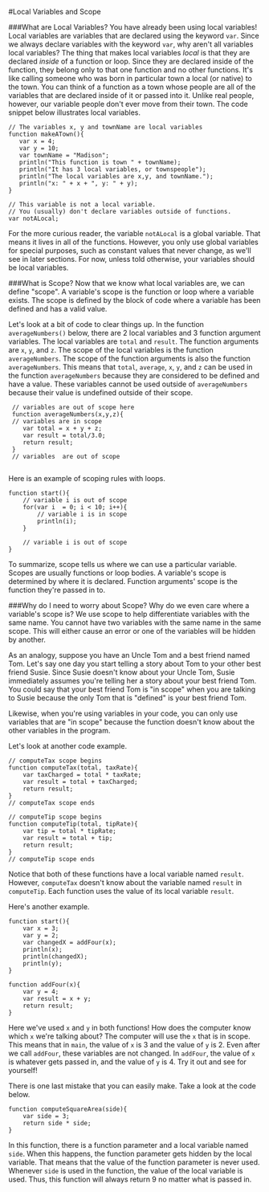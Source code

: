 #Local Variables and Scope



###What are Local Variables?
 You have already been using local variables! Local variables are variables that are declared using the keyword ```var```. Since we always declare variables with the keyword ```var```, why aren't all variables local variables? The thing that makes local variables *local* is that they are declared *inside* of a function or loop.  Since they are declared inside of the function, they belong only to that one function and no other functions.  It's like calling someone who was born in  particular town a local (or native) to the town.  You can think of a function as a town whose people are all of the variables that are declared inside of it or passed into it.  Unlike real people, however, our variable people don't ever move from their town. The code snippet below illustrates local variables.
 
 ```
 // The variables x, y and townName are local variables
 function makeATown(){
    var x = 4;
    var y = 10;
    var townName = "Madison";
    println("This function is town " + townName);
    println("It has 3 local variables, or townspeople");
    println("The local variables are x,y, and townName.");
    println("x: " + x + ", y: " + y);
 }
 
 // This variable is not a local variable.  
 // You (usually) don't declare variables outside of functions.
 var notALocal;
 ```
 
 For the more curious reader, the variable ```notALocal``` is a global variable.   That means it lives in all of the functions.  However, you only use global variables for special purposes, such as constant values that never change, as we'll see in later sections.   For now, unless told otherwise, your variables should be local variables.
 

###What is Scope?
Now that we know what local variables are, we can define "scope".  A variable's scope is the function or loop where a variable exists.  The scope is defined by the block of code where a variable has been defined and has a valid value.  

Let's look at a bit of code to clear things up.  In the function ```averageNumbers()``` below,  there are 2 local variables and 3 function argument variables.  The local variables are ```total``` and ```result```.  The function arguments are ```x```, ```y```, and ```z```.  The scope of the local variables is the function ```averageNumbers```.  The scope of the function arguments is also the function ```averageNumbers```.  This means that ```total```, ```average```, ```x```, ```y```, and ```z``` can be used in the function ```averageNumbers``` because they are considered to be defined and have a value.  These variables cannot be used outside of ```averageNumbers``` because their value is undefined outside of their scope. 


```
 // variables are out of scope here
 function averageNumbers(x,y,z){
 // variables are in scope
    var total = x + y + z;
    var result = total/3.0;
    return result;
 }
 // variables  are out of scope
 
 ```
Here is an example of scoping rules with loops.

```
function start(){
    // variable i is out of scope
    for(var i  = 0; i < 10; i++){
        // variable i is in scope
        println(i);
    }
    
    // variable i is out of scope
}
```

To summarize, scope tells us where we can use a particular variable.  Scopes are usually functions or loop bodies.  A variable's scope is determined by where it is declared.  Function arguments' scope is the function they're passed in to.

###Why do I need to worry about Scope?
Why do we even care where  a variable's scope is?  We use scope to help differentiate variables with the same name.  You cannot have two variables with the same name in the same scope.  This will either cause an error or one of the variables will be hidden by another.  

As an analogy, suppose you have an Uncle Tom and a best friend named Tom. Let's say one day you start telling a story about Tom to your other best friend Susie.  Since Susie doesn't know about your Uncle Tom, Susie immediately assumes you're telling her a story about your best friend Tom.  You could say that your best friend Tom is "in scope" when you are talking to Susie because the only Tom that is "defined" is your best friend Tom.  

Likewise, when you're using variables in your code, you can only use variables that are "in scope" because the function doesn't know about the other variables in the program.

Let's look at another code example.
```
// computeTax scope begins
function computeTax(total, taxRate){
    var taxCharged = total * taxRate;
    var result = total + taxCharged; 
    return result;
}
// computeTax scope ends

// computeTip scope begins
function computeTip(total, tipRate){
    var tip = total * tipRate;
    var result = total + tip; 
    return result;
}
// computeTip scope ends
```
Notice that both of these functions have a local variable named ```result```.  However, ```computeTax``` doesn't know about  the variable named ```result``` in ```computeTip```.  Each function uses the value of its local variable ```result```.  

Here's another example.

```
function start(){
    var x = 3;
    var y = 2;
    var changedX = addFour(x);
    println(x);
    println(changedX);
    println(y);
}

function addFour(x){
    var y = 4;
    var result = x + y;
    return result;
}
```

Here we've used ```x``` and ```y``` in both functions!  How does the computer know which ```x``` we're talking about?  The computer will use the ```x``` that is in scope.  This means that in ```main```, the value of ```x``` is 3 and the value of ```y``` is 2.  Even after we call ```addFour```, these variables are not changed.  In ```addFour```, the value of ```x``` is whatever gets passed in, and the value of ```y``` is 4.  Try it out and see for yourself!

There is one last mistake that you can easily make.  Take a look at the code below.

```
function computeSquareArea(side){
    var side = 3;
    return side * side;
}
```

In this function, there is a function parameter and a local variable named ```side```.  When this happens, the function parameter gets hidden by the local variable.  That means that the value of the function parameter is never used.  Whenever ```side``` is used in the function, the value of the local variable is used.  Thus, this function will always return 9 no matter what is passed in.
